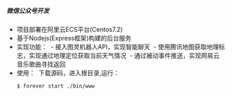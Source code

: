 ##### 微信公众号开发
- 项目部署在阿里云ECS平台(Centos7.2)
- 基于Nodejs(Express框架)构建的后台服务
- 实现功能：
  - 接入图灵机器人API，实现智能聊天
  - 使用腾讯地图获取地理标志，实现通过地理定位获取当前天气情况
  - 通过被动事件推送，实现网易云音乐歌曲寻找返回
- 使用：
  下载源码，进入根目录,运行：
  ```
  $ forever start ./bin/www
  ```
